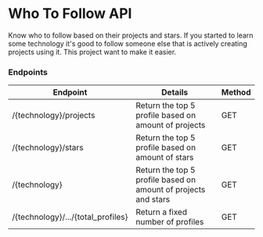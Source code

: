 # Who To Follow API
Know who to follow based on their projects and stars.
If you started to learn some technology it's good to follow someone else that is actively creating projects using it.
This project want to make it easier.

### Endpoints
| Endpoint                           | Details                                                        | Method |
| ---------------------------------- | -------------------------------------------------------------- | ------ |
| /{technology}/projects             | Return the top 5 profile based on amount of projects           | GET    |
| /{technology}/stars                | Return the top 5 profile based on amount of stars              | GET    |
| /{technology}                      | Return the top 5 profile based on amount of projects and stars | GET    |
| /{technology}/.../{total_profiles} | Return a fixed number of profiles                              | GET    |
